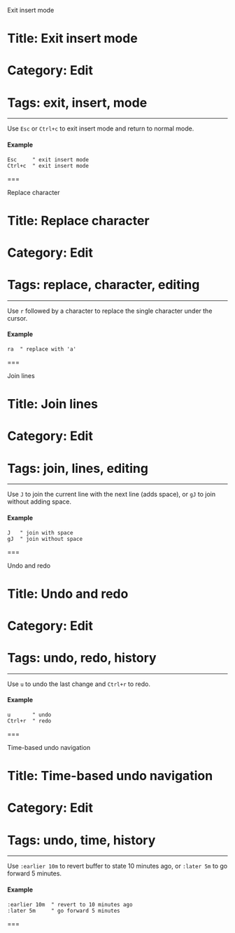Exit insert mode
# Title: Exit insert mode
# Category: Edit
# Tags: exit, insert, mode
---
Use `Esc` or `Ctrl+c` to exit insert mode and return to normal mode.

#### Example

```vim
Esc     " exit insert mode
Ctrl+c  " exit insert mode
```
===

Replace character
# Title: Replace character
# Category: Edit
# Tags: replace, character, editing
---
Use `r` followed by a character to replace the single character under the cursor.

#### Example

```vim
ra  " replace with 'a'
```
===

Join lines
# Title: Join lines
# Category: Edit
# Tags: join, lines, editing
---
Use `J` to join the current line with the next line (adds space), or `gJ` to join without adding space.

#### Example

```vim
J   " join with space
gJ  " join without space
```
===

Undo and redo
# Title: Undo and redo
# Category: Edit
# Tags: undo, redo, history
---
Use `u` to undo the last change and `Ctrl+r` to redo.

#### Example

```vim
u       " undo
Ctrl+r  " redo
```
===

Time-based undo navigation
# Title: Time-based undo navigation
# Category: Edit
# Tags: undo, time, history
---
Use `:earlier 10m` to revert buffer to state 10 minutes ago, or `:later 5m` to go forward 5 minutes.

#### Example

```vim
:earlier 10m  " revert to 10 minutes ago
:later 5m     " go forward 5 minutes
```
===
